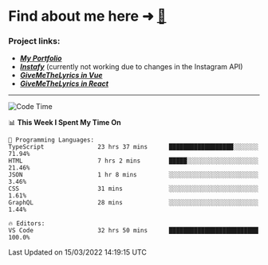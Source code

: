 # Find about me here ➜ [🧑](https://pauabella.dev)

### Project links:
- ***[My Portfolio](https://pauabella.dev)***
- ***[Instafy](https://instafy.me)*** (currently not working due to changes in the Instagram API)
- ***[GiveMeTheLyrics in Vue](https://lyrics.pauabella.dev)***
- ***[GiveMeTheLyrics in React](https://pauabella.dev/GiveMeTheLyrics)***

---
<!--START_SECTION:waka-->
![Code Time](http://img.shields.io/badge/Code%20Time-837%20hrs%2027%20mins-blue)

📊 **This Week I Spent My Time On** 

```text
💬 Programming Languages: 
TypeScript               23 hrs 37 mins      ██████████████████░░░░░░░   71.94% 
HTML                     7 hrs 2 mins        █████░░░░░░░░░░░░░░░░░░░░   21.46% 
JSON                     1 hr 8 mins         ░░░░░░░░░░░░░░░░░░░░░░░░░   3.46% 
CSS                      31 mins             ░░░░░░░░░░░░░░░░░░░░░░░░░   1.61% 
GraphQL                  28 mins             ░░░░░░░░░░░░░░░░░░░░░░░░░   1.44%

🔥 Editors: 
VS Code                  32 hrs 50 mins      █████████████████████████   100.0%

```


 Last Updated on 15/03/2022 14:19:15 UTC
<!--END_SECTION:waka-->

